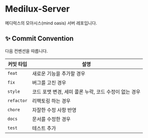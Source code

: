 # Medilux-Server
메디럭스의 모아시스(mind oasis) 서버 레포입니다.

## ✨ Commit Convention
다음 컨벤션을 따릅니다.

| 커밋 타입 | 설명                               |
|-----------|----------------------------------|
| `feat`    | 새로운 기능을 추가할 경우                   |
| `fix`     | 버그를 고친 경우                        |
| `style`   | 코드 포맷 변경, 세미 콜론 누락, 코드 수정이 없는 경우 |
| `refactor`| 리팩토링 하는 경우                       |
| `chore`   | 자잘한 수정 사항 반영                     |
| `docs`    | 문서를 수정한 경우                       |
| `test`    | 테스트 추가                           |
